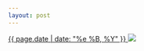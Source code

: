 ```yaml
---
layout: post
---
```


<p>
  <a href="/62">
    <time>{{ page.date | date: "%e %B, %Y" }}</time>
  </a>
  <a href="/62"><img src="{{ site.assets_url }}/62.jpg"/></a>
</p>
